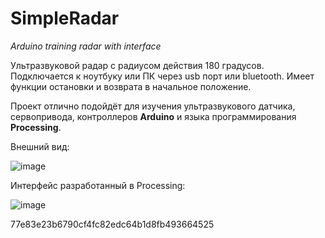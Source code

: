 # SimpleRadar
*Arduino training radar with interface*

Ультразвуковой радар с радиусом действия 180 градусов. Подключается к ноутбуку или ПК через usb порт или bluetooth. 
Имеет функции остановки и возврата в начальное положение.

Проект отлично подойдёт для изучения ультразвукового датчика, сервопривода, контроллеров **Arduino** и языка программирования **Processing**.

Внешний вид:

![image](https://user-images.githubusercontent.com/80031169/110585375-bd340780-8181-11eb-931d-a8007821145c.png)

Интерфейс разработанный в Processing:

![image](https://user-images.githubusercontent.com/80031169/110585537-fec4b280-8181-11eb-8d94-88ba05bb06bd.png)


77e83e23b6790cf4fc82edc64b1d8fb493664525
